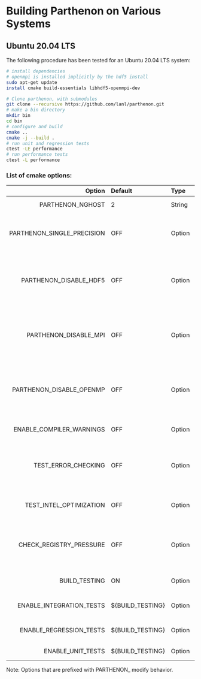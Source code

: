 # Building Parthenon on Various Systems

## Ubuntu 20.04 LTS

The following procedure has been tested for an Ubuntu 20.04 LTS system:

```bash
# install dependencies
# openmpi is installed implicitly by the hdf5 install
sudo apt-get update
install cmake build-essentials libhdf5-openmpi-dev

# Clone parthenon, with submodules
git clone --recursive https://github.com/lanl/parthenon.git
# make a bin directory
mkdir bin
cd bin
# configure and build
cmake ..
cmake -j --build .
# run unit and regression tests
ctest -LE performance
# run performance tests
ctest -L performance
```

### List of cmake options:

   |           Option           | Default | Type   | Description |
   | -------------------------: | :------ | :----- | :---------- |
   |           PARTHENON_NGHOST | 2       | String | Number of ghost cells | 
   | PARTHENON_SINGLE_PRECISION | OFF     | Option | Enable single precision mode if requested |
   |     PARTHENON_DISABLE_HDF5 | OFF     | Option | HDF5 is enabled by default if found, set this to True to disable HDF5 |
   |      PARTHENON_DISABLE_MPI | OFF     | Option | MPI is enabled by default if found, set this to True to disable MPI |
   |   PARTHENON_DISABLE_OPENMP | OFF     | Option | OpenMP is enabled by default if found, set this to True to disable OpenMP |
   |   ENABLE_COMPILER_WARNINGS | OFF     | Option | Enable compiler warnings |
   |        TEST_ERROR_CHECKING | OFF     | Option | Enables the error checking unit test. This test will FAIL |
   |    TEST_INTEL_OPTIMIZATION | OFF     | Option | Test intel optimization and vectorization |
   |    CHECK_REGISTRY_PRESSURE | OFF     | Option | Check the registry pressure for Kokkos CUDA kernels |
   |              BUILD_TESTING | ON      | Option | Multi-testing enablement |
   |   ENABLE_INTEGRATION_TESTS | ${BUILD_TESTING} | Option | Enable integration tests |
   |    ENABLE_REGRESSION_TESTS | ${BUILD_TESTING} | Option | Enable regression tests |
   |          ENABLE_UNIT_TESTS | ${BUILD_TESTING} | Option | Enable unit tests |

   Note: Options that are prefixed with PARTHENON_ modify behavior.
